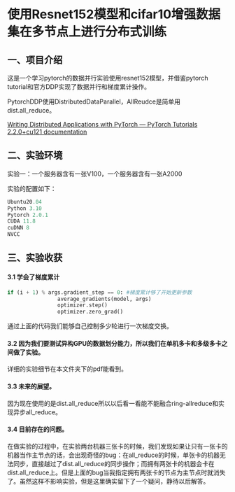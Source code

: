 # 使用Resnet152模型和cifar10增强数据集在多节点上进行分布式训练



## 一、项目介绍

这是一个学习pytorch的数据并行实验使用resnet152模型，并借鉴pytorch tutorial和官方DDP实现了数据并行和梯度累计操作。

PytorchDDP使用DistributedDataParallel，AllReudce是简单用dist.all_reduce。

[Writing Distributed Applications with PyTorch — PyTorch Tutorials 2.2.0+cu121 documentation](https://pytorch.org/tutorials/intermediate/dist_tuto.html)

## 二、实验环境

实验一：一个服务器含有一张V100，一个服务器含有一张A2000

实验的配置如下：

```python
Ubuntu20.04
Python 3.10
Pytorch 2.0.1
CUDA 11.8
cuDNN 8
NVCC
```

## 三、实验收获

#### 3.1  学会了梯度累计

```python
if (i + 1) % args.gradient_step == 0: #梯度累计够了开始更新参数
                average_gradients(model, args)
                optimizer.step()
                optimizer.zero_grad()
```

通过上面的代码我们能够自己控制多少轮进行一次梯度交换。

#### 3.2  因为我们要测试异构GPU的数据划分能力，所以我们在单机多卡和多级多卡之间做了实验。

详细的实验细节在本文件夹下的pdf能看到。

#### 3.3  未来的展望。

因为现在使用的是dist.all_reduce所以以后看一看能不能融合ring-allreduce和实现异步all_reduce。

#### 3.4  目前存在的问题。

在做实验的过程中，在实验两台机器三张卡的时候，我们发现如果让只有一张卡的机器当作主节点的话，会出现奇怪的bug：在all_reduce的时候，单张卡的机器无法同步，直接越过了dist.all_reduce的同步操作；而拥有两张卡的机器会卡在dist.all_reduce上。但是上面的bug当我指定拥有两张卡的节点为主节点时就消失了。虽然这样不影响实验，但是这里确实留下了一个疑问，静待以后解答。